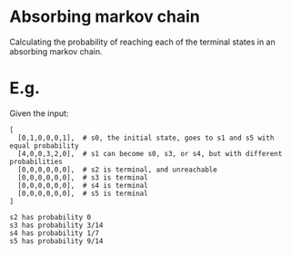 # Absorbing markov chain

Calculating the probability of reaching each of the terminal states in an absorbing markov chain.

# E.g.

Given the input:
```
[
  [0,1,0,0,0,1],  # s0, the initial state, goes to s1 and s5 with equal probability
  [4,0,0,3,2,0],  # s1 can become s0, s3, or s4, but with different probabilities
  [0,0,0,0,0,0],  # s2 is terminal, and unreachable
  [0,0,0,0,0,0],  # s3 is terminal
  [0,0,0,0,0,0],  # s4 is terminal
  [0,0,0,0,0,0],  # s5 is terminal
]
```

```
s2 has probability 0
s3 has probability 3/14
s4 has probability 1/7
s5 has probability 9/14
```
